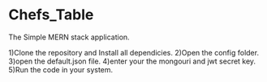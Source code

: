 # Chefs_Table
The Simple MERN stack application.

1)Clone the repository and Install all dependicies.
2)Open the config folder.
3)open the default.json file.
4)enter your the mongouri and jwt secret key. 
5)Run the code in your system.
